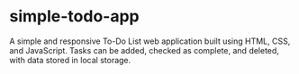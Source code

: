 # simple-todo-app
A simple and responsive To-Do List web application built using HTML, CSS, and JavaScript. Tasks can be added, checked as complete, and deleted, with data stored in local storage.
